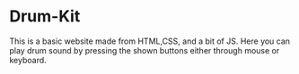 # Drum-Kit
This is a basic website made from HTML,CSS, and a bit of JS. Here you can play drum sound by pressing the shown buttons either through mouse or keyboard.
